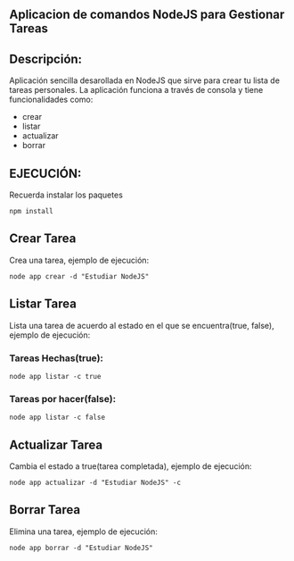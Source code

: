## Aplicacion de comandos NodeJS para Gestionar Tareas
## Descripción:
Aplicación sencilla desarollada en NodeJS que sirve para crear tu lista de tareas personales. La aplicación funciona a través de consola y tiene funcionalidades como:
- crear
- listar
- actualizar
- borrar

## EJECUCIÓN:
Recuerda instalar los paquetes

```
npm install
```

## Crear Tarea
Crea una tarea, ejemplo de ejecución:
```
node app crear -d "Estudiar NodeJS"
```
## Listar Tarea
Lista una tarea de acuerdo al estado en el que se encuentra(true, false), ejemplo de ejecución:
### Tareas Hechas(true):
```
node app listar -c true
```
### Tareas por hacer(false):
```
node app listar -c false
```
## Actualizar Tarea
Cambia el estado a true(tarea completada), ejemplo de ejecución:
```
node app actualizar -d "Estudiar NodeJS" -c
```
## Borrar Tarea
Elimina una tarea, ejemplo de ejecución:
```
node app borrar -d "Estudiar NodeJS" 
```
